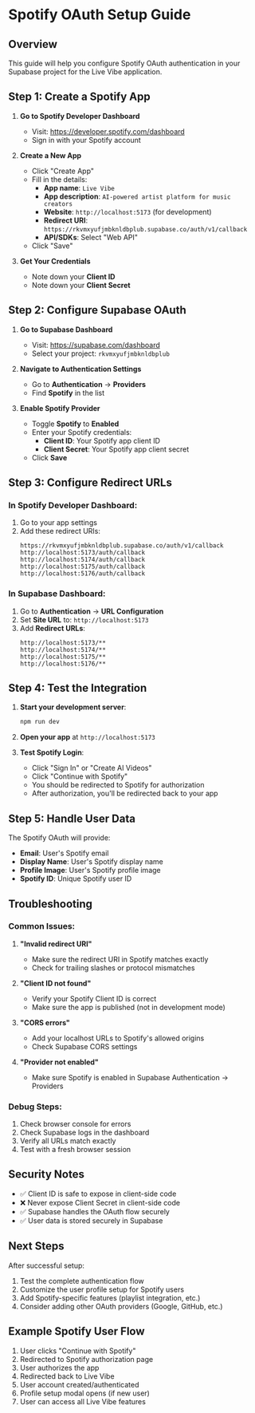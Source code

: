# Spotify OAuth Setup Guide

## Overview
This guide will help you configure Spotify OAuth authentication in your Supabase project for the Live Vibe application.

## Step 1: Create a Spotify App

1. **Go to Spotify Developer Dashboard**
   - Visit: https://developer.spotify.com/dashboard
   - Sign in with your Spotify account

2. **Create a New App**
   - Click "Create App"
   - Fill in the details:
     - **App name**: `Live Vibe`
     - **App description**: `AI-powered artist platform for music creators`
     - **Website**: `http://localhost:5173` (for development)
     - **Redirect URI**: `https://rkvmxyufjmbknldbplub.supabase.co/auth/v1/callback`
     - **API/SDKs**: Select "Web API"
   - Click "Save"

3. **Get Your Credentials**
   - Note down your **Client ID**
   - Note down your **Client Secret**

## Step 2: Configure Supabase OAuth

1. **Go to Supabase Dashboard**
   - Visit: https://supabase.com/dashboard
   - Select your project: `rkvmxyufjmbknldbplub`

2. **Navigate to Authentication Settings**
   - Go to **Authentication** → **Providers**
   - Find **Spotify** in the list

3. **Enable Spotify Provider**
   - Toggle **Spotify** to **Enabled**
   - Enter your Spotify credentials:
     - **Client ID**: Your Spotify app client ID
     - **Client Secret**: Your Spotify app client secret
   - Click **Save**

## Step 3: Configure Redirect URLs

### In Spotify Developer Dashboard:
1. Go to your app settings
2. Add these redirect URIs:
   ```
   https://rkvmxyufjmbknldbplub.supabase.co/auth/v1/callback
   http://localhost:5173/auth/callback
   http://localhost:5174/auth/callback
   http://localhost:5175/auth/callback
   http://localhost:5176/auth/callback
   ```

### In Supabase Dashboard:
1. Go to **Authentication** → **URL Configuration**
2. Set **Site URL** to: `http://localhost:5173`
3. Add **Redirect URLs**:
   ```
   http://localhost:5173/**
   http://localhost:5174/**
   http://localhost:5175/**
   http://localhost:5176/**
   ```

## Step 4: Test the Integration

1. **Start your development server**:
   ```bash
   npm run dev
   ```

2. **Open your app** at `http://localhost:5173`

3. **Test Spotify Login**:
   - Click "Sign In" or "Create AI Videos"
   - Click "Continue with Spotify"
   - You should be redirected to Spotify for authorization
   - After authorization, you'll be redirected back to your app

## Step 5: Handle User Data

The Spotify OAuth will provide:
- **Email**: User's Spotify email
- **Display Name**: User's Spotify display name
- **Profile Image**: User's Spotify profile image
- **Spotify ID**: Unique Spotify user ID

## Troubleshooting

### Common Issues:

1. **"Invalid redirect URI"**
   - Make sure the redirect URI in Spotify matches exactly
   - Check for trailing slashes or protocol mismatches

2. **"Client ID not found"**
   - Verify your Spotify Client ID is correct
   - Make sure the app is published (not in development mode)

3. **"CORS errors"**
   - Add your localhost URLs to Spotify's allowed origins
   - Check Supabase CORS settings

4. **"Provider not enabled"**
   - Make sure Spotify is enabled in Supabase Authentication → Providers

### Debug Steps:
1. Check browser console for errors
2. Check Supabase logs in the dashboard
3. Verify all URLs match exactly
4. Test with a fresh browser session

## Security Notes

- ✅ Client ID is safe to expose in client-side code
- ❌ Never expose Client Secret in client-side code
- ✅ Supabase handles the OAuth flow securely
- ✅ User data is stored securely in Supabase

## Next Steps

After successful setup:
1. Test the complete authentication flow
2. Customize the user profile setup for Spotify users
3. Add Spotify-specific features (playlist integration, etc.)
4. Consider adding other OAuth providers (Google, GitHub, etc.)

## Example Spotify User Flow

1. User clicks "Continue with Spotify"
2. Redirected to Spotify authorization page
3. User authorizes the app
4. Redirected back to Live Vibe
5. User account created/authenticated
6. Profile setup modal opens (if new user)
7. User can access all Live Vibe features 